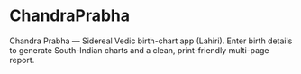 # ChandraPrabha
Chandra Prabha — Sidereal Vedic birth-chart app (Lahiri). Enter birth details to generate South-Indian charts and a clean, print-friendly multi-page report.
